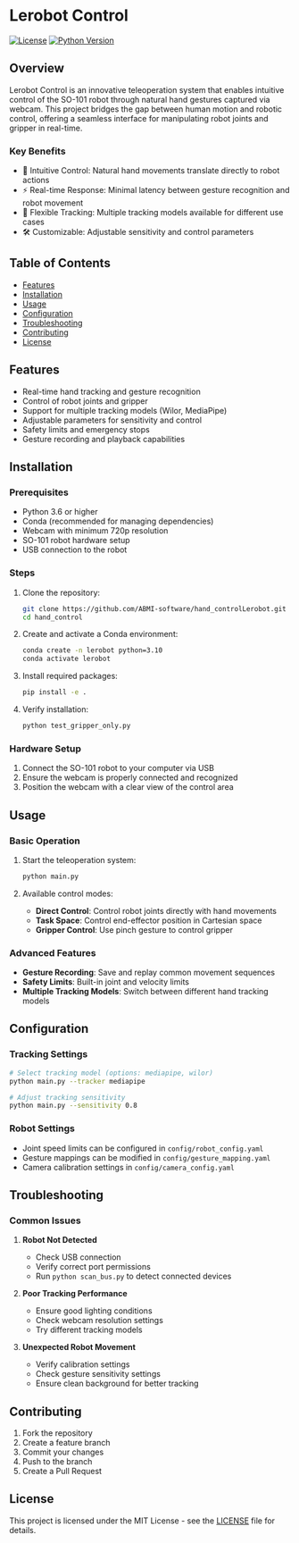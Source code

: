 # Lerobot Control

[![License](https://img.shields.io/github/license/ABMI-software/hand_controlLerobot)](LICENSE)
[![Python Version](https://img.shields.io/badge/python-3.6%2B-blue)](https://www.python.org/downloads/)

## Overview
Lerobot Control is an innovative teleoperation system that enables intuitive control of the SO-101 robot through natural hand gestures captured via webcam. This project bridges the gap between human motion and robotic control, offering a seamless interface for manipulating robot joints and gripper in real-time.

### Key Benefits
- 🎯 Intuitive Control: Natural hand movements translate directly to robot actions
- ⚡ Real-time Response: Minimal latency between gesture recognition and robot movement
- 🔄 Flexible Tracking: Multiple tracking models available for different use cases
- 🛠 Customizable: Adjustable sensitivity and control parameters

## Table of Contents
- [Features](#features)
- [Installation](#installation)
- [Usage](#usage)
- [Configuration](#configuration)
- [Troubleshooting](#troubleshooting)
- [Contributing](#contributing)
- [License](#license)

## Features
- Real-time hand tracking and gesture recognition
- Control of robot joints and gripper
- Support for multiple tracking models (Wilor, MediaPipe)
- Adjustable parameters for sensitivity and control
- Safety limits and emergency stops
- Gesture recording and playback capabilities

## Installation

### Prerequisites
- Python 3.6 or higher
- Conda (recommended for managing dependencies)
- Webcam with minimum 720p resolution
- SO-101 robot hardware setup
- USB connection to the robot

### Steps
1. Clone the repository:
   ```bash
   git clone https://github.com/ABMI-software/hand_controlLerobot.git
   cd hand_control
   ```

2. Create and activate a Conda environment:
   ```bash
   conda create -n lerobot python=3.10
   conda activate lerobot
   ```

3. Install required packages:
   ```bash
   pip install -e .
   ```

4. Verify installation:
   ```bash
   python test_gripper_only.py
   ```

### Hardware Setup
1. Connect the SO-101 robot to your computer via USB
2. Ensure the webcam is properly connected and recognized
3. Position the webcam with a clear view of the control area

## Usage

### Basic Operation
1. Start the teleoperation system:
   ```bash
   python main.py
   ```

2. Available control modes:
   - **Direct Control**: Control robot joints directly with hand movements
   - **Task Space**: Control end-effector position in Cartesian space
   - **Gripper Control**: Use pinch gesture to control gripper

### Advanced Features
- **Gesture Recording**: Save and replay common movement sequences
- **Safety Limits**: Built-in joint and velocity limits
- **Multiple Tracking Models**: Switch between different hand tracking models

## Configuration

### Tracking Settings
```bash
# Select tracking model (options: mediapipe, wilor)
python main.py --tracker mediapipe

# Adjust tracking sensitivity
python main.py --sensitivity 0.8
```

### Robot Settings
- Joint speed limits can be configured in `config/robot_config.yaml`
- Gesture mappings can be modified in `config/gesture_mapping.yaml`
- Camera calibration settings in `config/camera_config.yaml`

## Troubleshooting

### Common Issues
1. **Robot Not Detected**
   - Check USB connection
   - Verify correct port permissions
   - Run `python scan_bus.py` to detect connected devices

2. **Poor Tracking Performance**
   - Ensure good lighting conditions
   - Check webcam resolution settings
   - Try different tracking models

3. **Unexpected Robot Movement**
   - Verify calibration settings
   - Check gesture sensitivity settings
   - Ensure clean background for better tracking

## Contributing
1. Fork the repository
2. Create a feature branch
3. Commit your changes
4. Push to the branch
5. Create a Pull Request

## License
This project is licensed under the MIT License - see the [LICENSE](LICENSE) file for details.